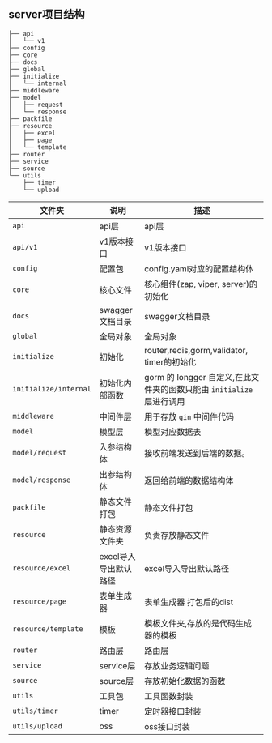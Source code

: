 ## server项目结构

```
├── api
│   └── v1
├── config
├── core
├── docs
├── global
├── initialize
│   └── internal
├── middleware
├── model
│   ├── request
│   └── response
├── packfile
├── resource
│   ├── excel
│   ├── page
│   └── template
├── router
├── service
├── source
└── utils
    ├── timer
    └── upload
```

| 文件夹                   | 说明            | 描述                                                |
|-----------------------|---------------|---------------------------------------------------|
| `api`                 | api层          | api层                                              |
| `api/v1`              | v1版本接口        | v1版本接口                                            |
| `config`              | 配置包           | config.yaml对应的配置结构体                               |
| `core`                | 核心文件          | 核心组件(zap, viper, server)的初始化                      |
| `docs`                | swagger文档目录   | swagger文档目录                                       |
| `global`              | 全局对象          | 全局对象                                              |
| `initialize`          | 初始化           | router,redis,gorm,validator, timer的初始化            |
| `initialize/internal` | 初始化内部函数       | gorm 的 longger 自定义,在此文件夹的函数只能由 `initialize` 层进行调用 |
| `middleware`          | 中间件层          | 用于存放 `gin` 中间件代码                                  |
| `model`               | 模型层           | 模型对应数据表                                           |
| `model/request`       | 入参结构体         | 接收前端发送到后端的数据。                                     |
| `model/response`      | 出参结构体         | 返回给前端的数据结构体                                       |
| `packfile`            | 静态文件打包        | 静态文件打包                                            |
| `resource`            | 静态资源文件夹       | 负责存放静态文件                                          |
| `resource/excel`      | excel导入导出默认路径 | excel导入导出默认路径                                     |
| `resource/page`       | 表单生成器         | 表单生成器 打包后的dist                                    |
| `resource/template`   | 模板            | 模板文件夹,存放的是代码生成器的模板                                |
| `router`              | 路由层           | 路由层                                               |
| `service`             | service层      | 存放业务逻辑问题                                          |
| `source`              | source层       | 存放初始化数据的函数                                        |
| `utils`               | 工具包           | 工具函数封装                                            |
| `utils/timer`         | timer         | 定时器接口封装                                           |
| `utils/upload`        | oss           | oss接口封装                                           |

